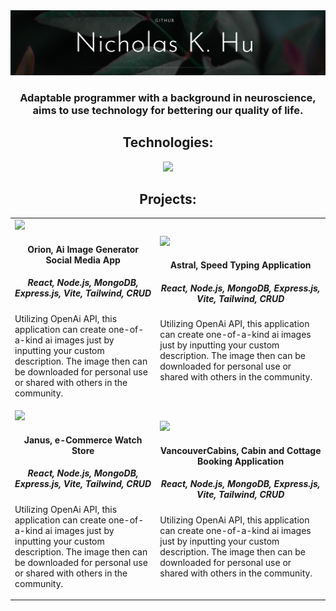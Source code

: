 <link rel="stylesheet" type="text/css" href="style.html">
<img src='GitHub Banner.png' alt="banner"></img>
<h3 align="center">Adaptable programmer with a background in neuroscience, aims to use technology for bettering our quality of life.</h3>

<h2 align="center">Technologies:</h3>
<p align="center">
  <a href="https://skillicons.dev">
    <img src="https://skillicons.dev/icons?i=javascript,py,html,css,react,vue,typescript,tailwind,mongodb,express,nodejs,postgres,wordpress,linux,androidstudio&theme=light" />
  </a>
</p>

<h2 align="center">Projects:</h3>

<table>
  <tr>
    <td>
      <div class="item">
        <img src="https://media.giphy.com/media/l0HlVsjikuZJAvyUE/giphy.gif">
        <h4 align="center">Orion, Ai Image Generator Social Media App</h4>
        <h5 align="center">React, Node.js, MongoDB, Express.js, Vite, Tailwind, CRUD</h5>
        <p>Utilizing OpenAi API, this application can create one-of-a-kind ai images just by inputting your custom description.
          The image then can be downloaded for personal use or shared with others in the community. </p>
      </div>
    </td>
    <td>
      <div class="item">
        <img src="https://media.giphy.com/media/l0HlVsjikuZJAvyUE/giphy.gif">
        <h4 align="center">Astral, Speed Typing Application</h4>
        <h5 align="center">React, Node.js, MongoDB, Express.js, Vite, Tailwind, CRUD</h5>
        <p>Utilizing OpenAi API, this application can create one-of-a-kind ai images just by inputting your custom description.
          The image then can be downloaded for personal use or shared with others in the community. </p>
      </div>
    </td>
  </tr>
  <tr>
    <td>
      <div class="item">
        <img src="https://media.giphy.com/media/l0HlVsjikuZJAvyUE/giphy.gif">
        <h4 align="center">Janus, e-Commerce Watch Store</h4>
        <h5 align="center">React, Node.js, MongoDB, Express.js, Vite, Tailwind, CRUD</h5>
        <p>Utilizing OpenAi API, this application can create one-of-a-kind ai images just by inputting your custom description.
          The image then can be downloaded for personal use or shared with others in the community. </p>
      </div>
    </td>
    <td>
      <div class="item">
        <img src="https://media.giphy.com/media/l0HlVsjikuZJAvyUE/giphy.gif">
        <h4 align="center">VancouverCabins, Cabin and Cottage Booking Application</h4>
        <h5 align="center">React, Node.js, MongoDB, Express.js, Vite, Tailwind, CRUD</h5>
        <p>Utilizing OpenAi API, this application can create one-of-a-kind ai images just by inputting your custom description.
          The image then can be downloaded for personal use or shared with others in the community. </p>
      </div>
    </td>
  </tr>
</table>
